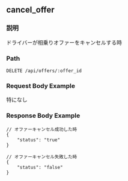 ## cancel_offer

### 説明
ドライバーが相乗りオファーをキャンセルする時

### Path
```
DELETE /api/offers/:offer_id
```

### Request Body Example
特になし

### Response Body Example
```
// オファーキャンセル成功した時
{
    "status": "true"
}

// オファーキャンセル失敗した時
{
    "status": "false"
}
```
